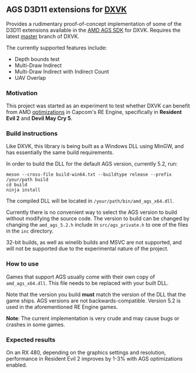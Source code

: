 ## AGS D3D11 extensions for [DXVK](https://github.com/doitsujin/dxvk)

Provides a rudimentary proof-of-concept implementation of some of the D3D11 extensions available in the [AMD AGS SDK](https://github.com/GPUOpen-LibrariesAndSDKs/AGS_SDK) for DXVK. Requires the latest [master](https://github.com/doitsujin/dxvk/tree/master) branch of DXVK.

The currently supported features include:
- Depth bounds test
- Multi-Draw Indirect
- Multi-Draw Indirect with Indirect Count
- UAV Overlap

### Motivation
This project was started as an experiment to test whether DXVK can benefit from AMD [optimizations](https://gpuopen.com/gdc-presentations/2019/gdc-2019-s4-optimization-techniques-re2-dmc5.pdf) in Capcom's RE Engine, specifically in **Resident Evil 2** and **Devil May Cry 5**.

### Build instructions
Like DXVK, this library is being built as a Windows DLL using MinGW, and has essentially the same build requirements.

In order to build the DLL for the default AGS version, currently 5.2, run:
```
meson --cross-file build-win64.txt --buildtype release --prefix /your/path build
cd build
ninja install
```

The compiled DLL will be located in `/your/path/bin/amd_ags_x64.dll`.

Currently there is no convenient way to select the AGS version to build without modifying the source code. The version to build can be changed by changing the `amd_ags_5.2.h` include in `src/ags_private.h` to one of the files in the `inc` directory.

32-bit builds, as well as winelib builds and MSVC are not supported, and will not be supported due to the experimental nature of the project.

### How to use
Games that support AGS usually come with their own copy of `amd_ags_x64.dll`. This file needs to be replaced with your built DLL.

Note that the version you build **must** match the version of the DLL that the game ships. AGS versions are not backwards-compatible. Version 5.2 is used in the aforementioned RE Engine games.

**Note**: The current implementation is very crude and may cause bugs or crashes in some games.

### Expected results
On an RX 480, depending on the graphics settings and resolution, performance in Resident Evil 2 improves by 1-3% with AGS optimizations enabled.
